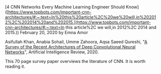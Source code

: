 [4 CNN Networks Every Machine Learning Engineer Should Know]([https://www.topbots.com/important-cnn-architectures/#:~:text=In%20this%20article%2C%20we%20will,in%202012%2C%202014%20and%202015.](https://www.topbots.com/important-cnn-architectures/#:~:text=In this article%2C we will,in 2012%2C 2014 and 2015.))
February 20, 2020 by Emna Amor

Asifullah Khan, Anabia Sohail, Umme Zahoora, Aqsa Saeed Qureshi, "[A Survey of the Recent Architectures of Deep Convolutional Neural Networks](https://arxiv.org/pdf/1901.06032.pdf)", Artificial Intelligence Review, 2020.

This 70 page survey paper overviews the literature of CNN. It is worth reading it.

